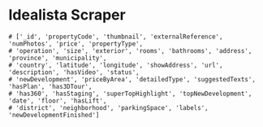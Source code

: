 # Idealista Scraper




    # ['_id', 'propertyCode', 'thumbnail', 'externalReference', 'numPhotos', 'price', 'propertyType', 
    # 'operation', 'size', 'exterior', 'rooms', 'bathrooms', 'address', 'province', 'municipality', 
    # 'country', 'latitude', 'longitude', 'showAddress', 'url', 'description', 'hasVideo', 'status', 
    # 'newDevelopment', 'priceByArea', 'detailedType', 'suggestedTexts', 'hasPlan', 'has3DTour', 
    # 'has360', 'hasStaging', 'superTopHighlight', 'topNewDevelopment', 'date', 'floor', 'hasLift',
    # 'district', 'neighborhood', 'parkingSpace', 'labels', 'newDevelopmentFinished']


    